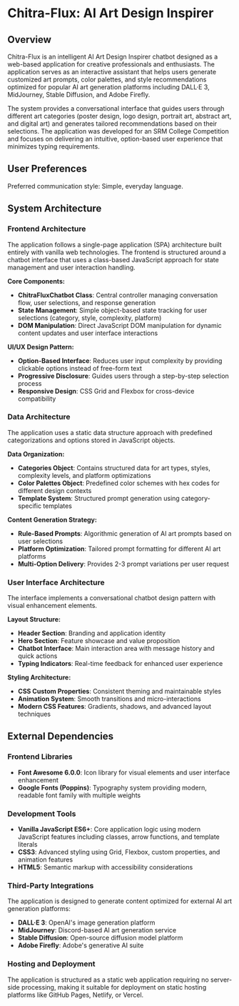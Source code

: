 # Chitra-Flux: AI Art Design Inspirer

## Overview

Chitra-Flux is an intelligent AI Art Design Inspirer chatbot designed as a web-based application for creative professionals and enthusiasts. The application serves as an interactive assistant that helps users generate customized art prompts, color palettes, and style recommendations optimized for popular AI art generation platforms including DALL·E 3, MidJourney, Stable Diffusion, and Adobe Firefly.

The system provides a conversational interface that guides users through different art categories (poster design, logo design, portrait art, abstract art, and digital art) and generates tailored recommendations based on their selections. The application was developed for an SRM College Competition and focuses on delivering an intuitive, option-based user experience that minimizes typing requirements.

## User Preferences

Preferred communication style: Simple, everyday language.

## System Architecture

### Frontend Architecture
The application follows a single-page application (SPA) architecture built entirely with vanilla web technologies. The frontend is structured around a chatbot interface that uses a class-based JavaScript approach for state management and user interaction handling.

**Core Components:**
- **ChitraFluxChatbot Class**: Central controller managing conversation flow, user selections, and response generation
- **State Management**: Simple object-based state tracking for user selections (category, style, complexity, platform)
- **DOM Manipulation**: Direct JavaScript DOM manipulation for dynamic content updates and user interface interactions

**UI/UX Design Pattern:**
- **Option-Based Interface**: Reduces user input complexity by providing clickable options instead of free-form text
- **Progressive Disclosure**: Guides users through a step-by-step selection process
- **Responsive Design**: CSS Grid and Flexbox for cross-device compatibility

### Data Architecture
The application uses a static data structure approach with predefined categorizations and options stored in JavaScript objects.

**Data Organization:**
- **Categories Object**: Contains structured data for art types, styles, complexity levels, and platform optimizations
- **Color Palettes Object**: Predefined color schemes with hex codes for different design contexts
- **Template System**: Structured prompt generation using category-specific templates

**Content Generation Strategy:**
- **Rule-Based Prompts**: Algorithmic generation of AI art prompts based on user selections
- **Platform Optimization**: Tailored prompt formatting for different AI art platforms
- **Multi-Option Delivery**: Provides 2-3 prompt variations per user request

### User Interface Architecture
The interface implements a conversational chatbot design pattern with visual enhancement elements.

**Layout Structure:**
- **Header Section**: Branding and application identity
- **Hero Section**: Feature showcase and value proposition
- **Chatbot Interface**: Main interaction area with message history and quick actions
- **Typing Indicators**: Real-time feedback for enhanced user experience

**Styling Architecture:**
- **CSS Custom Properties**: Consistent theming and maintainable styles
- **Animation System**: Smooth transitions and micro-interactions
- **Modern CSS Features**: Gradients, shadows, and advanced layout techniques

## External Dependencies

### Frontend Libraries
- **Font Awesome 6.0.0**: Icon library for visual elements and user interface enhancement
- **Google Fonts (Poppins)**: Typography system providing modern, readable font family with multiple weights

### Development Tools
- **Vanilla JavaScript ES6+**: Core application logic using modern JavaScript features including classes, arrow functions, and template literals
- **CSS3**: Advanced styling using Grid, Flexbox, custom properties, and animation features
- **HTML5**: Semantic markup with accessibility considerations

### Third-Party Integrations
The application is designed to generate content optimized for external AI art generation platforms:
- **DALL·E 3**: OpenAI's image generation platform
- **MidJourney**: Discord-based AI art generation service
- **Stable Diffusion**: Open-source diffusion model platform
- **Adobe Firefly**: Adobe's generative AI suite

### Hosting and Deployment
The application is structured as a static web application requiring no server-side processing, making it suitable for deployment on static hosting platforms like GitHub Pages, Netlify, or Vercel.